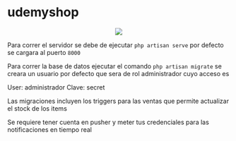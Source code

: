 # udemyshop
<p align="center"><img src="https://laravel.com/assets/img/components/logo-laravel.svg"></p>

Para correr el servidor se debe de ejecutar
`php artisan serve` por defecto se cargara al puerto `8000`

Para correr la base de datos ejecutar el comando `php artisan migrate` 
se creara un usuario por defecto que sera de rol administrador cuyo acceso es

User: administrador
Clave: secret

Las migraciones incluyen los triggers para las ventas que permite actualizar el stock de los items

Se requiere tener cuenta en pusher y meter tus credenciales para las notificaciones en tiempo real